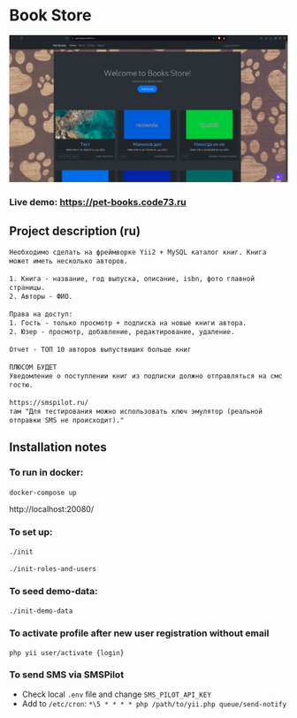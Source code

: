 # Book Store

<img src="screen1.png" alt="">

### Live demo: https://pet-books.code73.ru

## Project description (ru)

```
Необходимо сделать на фреймворке Yii2 + MySQL каталог книг. Книга может иметь несколько авторов.

1. Книга - название, год выпуска, описание, isbn, фото главной страницы.
2. Авторы - ФИО.

Права на доступ:
1. Гость - только просмотр + подписка на новые книги автора.
2. Юзер - просмотр, добавление, редактирование, удаление.

Отчет - ТОП 10 авторов выпуствиших больше книг

ПЛЮСОМ БУДЕТ
Уведомление о поступлении книг из подписки должно отправляться на смс гостю.

https://smspilot.ru/
там "Для тестирования можно использовать ключ эмулятор (реальной отправки SMS не происходит)."
```

## Installation notes

### To run in docker:

`docker-compose up`

http://localhost:20080/

### To set up:

`./init`

`./init-roles-and-users`

### To seed demo-data:

`./init-demo-data`

### To activate profile after new user registration without email

```
php yii user/activate {login}
```

### To send SMS via SMSPilot

- Check local `.env` file and change `SMS_PILOT_API_KEY`
- Add to `/etc/cron`: `*\5 * * * * php /path/to/yii.php queue/send-notify`

